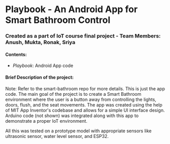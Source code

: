 # Playbook - An Android App for Smart Bathroom Control

### Created as a part of IoT course final project - Team Members: Anush, Mukta, Ronak, Sriya

#### Contents:
- *Playbook*: Android App code

#### Brief Description of the project:
Note: Refer to the smart-bathroom repo for more details. This is just the app code.
The main goal of the project is to create a Smart Bathroom environment where the user is a button away from controlling the lights, doors, flush, and the seat movements.
The app was created using the help of MIT App Inventor's codebase and allows for a simple UI interface design. Arduino code (not shown) was integrated along with this app to demonstrate a proper IoT environment.

All this was tested on a prototype model with appropriate sensors like ultrasonic sensor, water level sensor, and ESP32.

